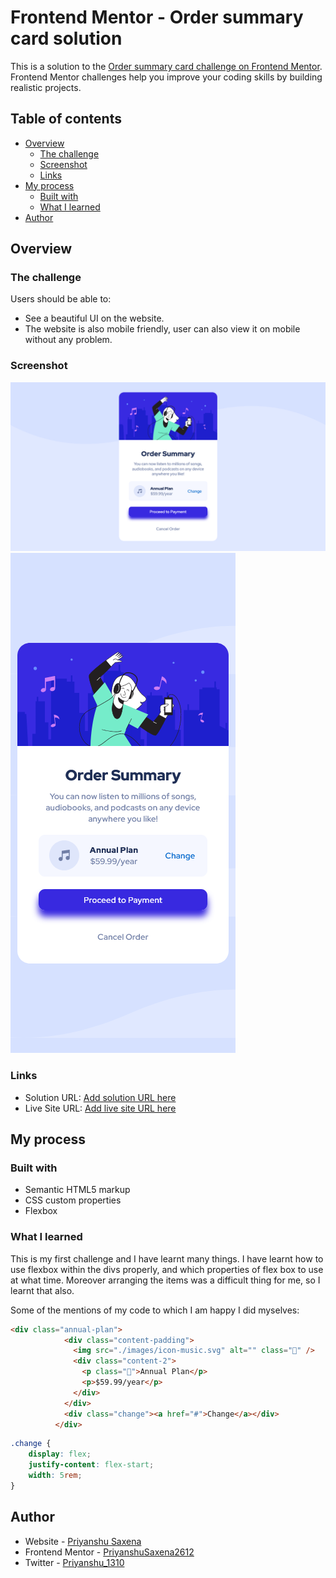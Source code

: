 # Frontend Mentor - Order summary card solution

This is a solution to the [Order summary card challenge on Frontend Mentor](https://www.frontendmentor.io/challenges/order-summary-component-QlPmajDUj). Frontend Mentor challenges help you improve your coding skills by building realistic projects. 

## Table of contents

- [Overview](#overview)
  - [The challenge](#the-challenge)
  - [Screenshot](#screenshot)
  - [Links](#links)
- [My process](#my-process)
  - [Built with](#built-with)
  - [What I learned](#what-i-learned)
- [Author](#author)

## Overview

### The challenge

Users should be able to:

- See a beautiful UI on the website.
- The website is also mobile friendly, user can also view it on mobile without any problem.

### Screenshot

![](./screenshots/main.png)
![](./screenshots/mobile.png)

### Links

- Solution URL: [Add solution URL here](https://your-solution-url.com)
- Live Site URL: [Add live site URL here](https://your-live-site-url.com)

## My process

### Built with

- Semantic HTML5 markup
- CSS custom properties
- Flexbox

### What I learned

This is my first challenge and I have learnt many things. I have learnt how to use flexbox within the divs properly, and which properties of flex box to use at what time. Moreover arranging the items was a difficult thing for me, so I learnt that also.

Some of the mentions of my code to which I am happy I did myselves:

```html
<div class="annual-plan">
            <div class="content-padding">
              <img src="./images/icon-music.svg" alt="" class="🎵" />
              <div class="content-2">
                <p class="💪">Annual Plan</p>
                <p>$59.99/year</p>
              </div>
            </div>
            <div class="change"><a href="#">Change</a></div>
          </div>
```
```css
.change {
    display: flex;
    justify-content: flex-start;
    width: 5rem;
}
```
## Author

- Website - [Priyanshu Saxena](https://www.your-site.com)
- Frontend Mentor - [PriyanshuSaxena2612](https://www.frontendmentor.io/profile/PriyanshuSaxena2612)
- Twitter - [Priyanshu_1310](https://www.twitter.com/Priyanshu_1310)
